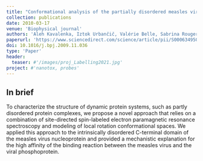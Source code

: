 ```yaml
---
title: "Conformational analysis of the partially disordered measles virus NTAIL-XD complex by SDSL EPR spectroscopy"
collection: publications
date: 2010-03-17
venue: 'Biophysical journal'
authors: 'Aleh Kavalenka, Iztok Urbančič, Valérie Belle, Sabrina Rouger, Stéphanie Costanzo, Sandra Kure, André Fournel, Sonia Longhi, Bruno Guigliarelli, Janez Strancar'
paperurl: 'https://www.sciencedirect.com/science/article/pii/S0006349509018037'
doi: 10.1016/j.bpj.2009.11.036
type: 'Paper'
header:
  teaser: #'/images/proj_Labelling2021.jpg'
project: #'nanotox, probes'
---
```


In brief 
--------
To characterize the structure of dynamic protein systems, such as partly disordered protein complexes, we propose a novel approach that relies on a combination of site-directed spin-labeled 
electron paramagnetic resonance spectroscopy and modeling of local rotation conformational spaces. We applied this approach to the intrinsically disordered C-terminal domain of the measles virus nucleoprotein
and provided a mechanistic explanation for the high affinity of the binding reaction between the measles virus and the viral phosphoprotein.